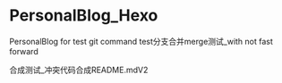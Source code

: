 # PersonalBlog_Hexo
PersonalBlog for test git command
test分支合并merge测试_with not fast forward


合成测试_冲突代码合成README.mdV2

